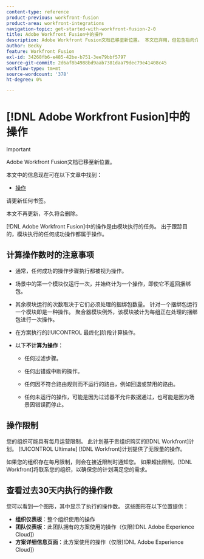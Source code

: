 ```yaml
---
content-type: reference
product-previous: workfront-fusion
product-area: workfront-integrations
navigation-topic: get-started-with-workfront-fusion-2-0
title: Adobe Workfront Fusion中的操作
description: Adobe Workfront Fusion文档已移至新位置。 本文已弃用，但包含指向介绍此功能的新文章的链接。
author: Becky
feature: Workfront Fusion
exl-id: 34268fb6-e485-42be-b751-3ee79bbf5797
source-git-commit: 2d6af8b4988bd9aab7381daa79dec79e41408c45
workflow-type: tm+mt
source-wordcount: '378'
ht-degree: 0%

---
```


# [!DNL Adobe Workfront Fusion]中的操作



>[!IMPORTANT]
>
>Adobe Workfront Fusion文档已移至新位置。
>
>本文中的信息现在可在以下文章中找到：
>
>* [操作](https://experienceleague.adobe.com/docs/workfront-fusion/using/set-up-and-manage-fusion/licensing-and-operations-overviews/operations-in-workfront-fusion.html)
>
>请更新任何书签。
>
>本文不再更新，不久将会删除。

[!DNL Adobe Workfront Fusion]中的操作是由模块执行的任务。 出于跟踪目的，模块执行的任何成功操作都属于操作。

## 计算操作数时的注意事项

* 通常，任何成功的操作步骤执行都被视为操作。

* 场景中的第一个模块仅运行一次，并始终计为一个操作，即使它不返回捆绑包。

* 其余模块运行的次数取决于它们必须处理的捆绑包数量。  针对一个捆绑包运行一个模块即是一种操作。 聚合器模块例外，该模块被计为每组正在处理的捆绑包进行一次操作。

* 在方案执行的[!UICONTROL 最终化]阶段计算操作。

* 以下&#x200B;**不计算为操作**：

   * 任何过滤步骤。

   * 任何出错或中断的操作。

   * 任何因不符合路由规则而不运行的路由，例如回退或禁用的路由。

   * 任何未运行的操作，可能是因为过滤器不允许数据通过，也可能是因为场景因错误而停止。

## 操作限制

您的组织可能具有每月运营限制。 此计划基于贵组织购买的[!DNL Workfront]计划。 [!UICONTROL Ultimate] [!DNL Workfront]计划提供了无限量的操作。

如果您的组织存在每月限制，则会在接近限制时通知您。 如果超出限制，[!DNL Workfront]将联系您的组织，以确保您的计划满足您的需求。

## 查看过去30天内执行的操作数

您可以看到一个图形，其中显示了执行的操作数。 这些图形在以下位置提供：

* **组织仪表板**：整个组织使用的操作
* **团队仪表板**：此团队拥有的方案使用的操作（仅限[!DNL Adobe Experience Cloud]）
* **方案详细信息页面**：此方案使用的操作（仅限[!DNL Adobe Experience Cloud]）
